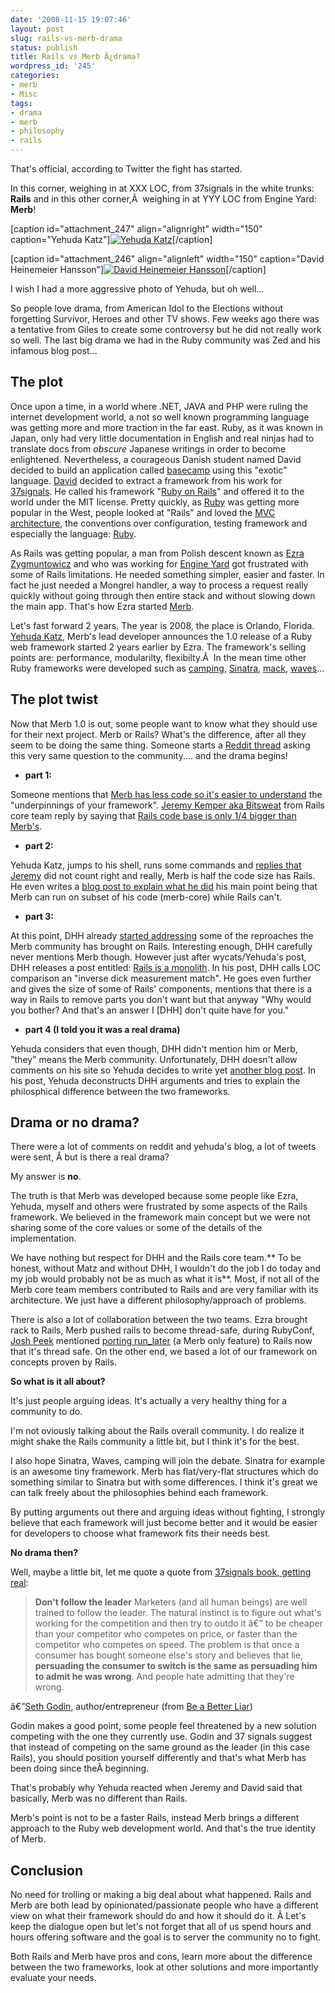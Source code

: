 ```yaml
---
date: '2008-11-15 19:07:46'
layout: post
slug: rails-vs-merb-drama
status: publish
title: Rails vs Merb Â¿drama?
wordpress_id: '245'
categories:
- merb
- Misc
tags:
- drama
- merb
- philosophy
- rails
---
```


That's official, according to Twitter the fight has started.

In this corner, weighing in at XXX LOC, from 37signals in the white trunks: **Rails** and in this other corner,Â  weighing in at YYY LOC from Engine Yard: **Merb**!

[caption id="attachment_247" align="alignright" width="150" caption="Yehuda Katz"][![Yehuda Katz](http://merbist.com/wp-content/uploads/2008/11/yehuda-katz-150x150.jpg)](http://merbist.com/wp-content/uploads/2008/11/yehuda-katz.jpg)[/caption]

[caption id="attachment_246" align="alignleft" width="150" caption="David Heinemeier Hansson"][![David Heinemeier Hansson](http://merbist.com/wp-content/uploads/2008/11/dhh-150x150.jpg)](http://merbist.com/wp-content/uploads/2008/11/dhh.jpg)[/caption]


I wish I had a more aggressive photo of Yehuda, but oh well...

So people love drama, from American Idol to the Elections without forgetting Survivor, Heroes and other TV shows. Few weeks ago there was a tentative from Giles to create some controversy but he did not really work so well. The last big drama we had in the Ruby community was Zed and his infamous blog post...


## The plot


Once upon a time, in a world where .NET, JAVA and PHP were ruling the internet development world, a not so well known programming language was getting more and more traction in the far east. Ruby, as it was known in Japan, only had very little documentation in English and real ninjas had to translate docs from _obscure_ Japanese writings in order to become enlightened. Nevertheless, a courageous Danish student named David decided to build an application called [basecamp](http://www.basecamphq.com/) using this "exotic" language. [David](http://en.wikipedia.org/wiki/David_Heinemeier_Hansson) decided to extract a framework from his work for [37signals](http://en.wikipedia.org/wiki/37_signals). He called his framework "[Ruby on Rails](http://rubyonrails.org/)" and offered it to the world under the MIT license. Pretty quickly, as [Ruby](http://www.ruby-lang.org/en/) was getting more popular in the West, people looked at "Rails" and loved the [MVC architecture](http://en.wikipedia.org/wiki/Model-view-controller), the conventions over configuration, testing framework and especially the language: [Ruby](http://www.ruby-lang.org/en/).

As Rails was getting popular, a man from Polish descent known as [Ezra Zygmuntowicz](http://brainspl.at/) and who was working for [Engine Yard](http://www.engineyard.com/) got frustrated with some of Rails limitations. He needed something simpler, easier and faster. In fact he just needed a Mongrel handler, a way to process a request really quickly without going through then entire stack and without slowing down the main app. That's how Ezra started [Merb](http://merbivore.com).

Let's fast forward 2 years. The year is 2008, the place is Orlando, Florida. [Yehuda Katz](http://yehudakatz.com), Merb's lead developer announces the 1.0 release of a Ruby web framework started 2 years earlier by Ezra. The framework's selling points are: performance, modularilty, flexibilty.Â  In the mean time other Ruby frameworks were developed such as [camping](https://code.whytheluckystiff.net/camping/), [Sinatra](http://sinatra.rubyforge.org/), [mack](http://www.mackframework.com/), [waves](http://rubywaves.com/)...




## The plot twist


Now that Merb 1.0 is out, some people want to know what they should use for their next project. Merb or Rails? What's the difference, after all they seem to be doing the same thing. Someone starts a [Reddit thread](http://www.reddit.com/r/ruby/comments/7d5u6/so_why_should_i_choose_merb_over_ruby_on_rails/) asking this very same question to the community.... and the drama begins!



	
  * **part 1:**


Someone mentions that [Merb has less code so it's easier to understand](http://www.reddit.com/r/ruby/comments/7d5u6/so_why_should_i_choose_merb_over_ruby_on_rails/c06ckgv) the "underpinnings of your framework". [Jeremy Kemper aka Bitsweat](http://bitsweat.net/) from Rails core team reply by saying that [Rails code base is only 1/4 bigger than Merb's](http://www.reddit.com/user/bitsweat/).



	
  * **part 2:**


Yehuda Katz, jumps to his shell, runs some commands and [replies that Jeremy](http://www.reddit.com/r/ruby/comments/7d5u6/so_why_should_i_choose_merb_over_ruby_on_rails/c06d0f3) did not count right and really, Merb is half the code size has Rails. He even writes a [blog post to explain what he did](http://yehudakatz.com/2008/11/14/mythbusting-merb-style/) his main point being that Merb can run on subset of his code (merb-core) while Rails can't.



	
  * **part 3:**


At this point, DHH already [started addressing](http://www.loudthinking.com/posts/29-the-rails-myths) some of the reproaches the Merb community has brought on Rails. Interesting enough, DHH carefully never mentions Merb though. However just after wycats/Yehuda's post, DHH releases a post entitled: [Rails is a monolith](http://www.loudthinking.com/posts/33-myth-4-rails-is-a-monolith). In his post, DHH calls LOC comparison an "inverse dick measurement match". He goes even further and gives the size of some of Rails' components, mentions that there is a way in Rails to remove parts you don't want but that anyway "Why would you bother? And that's an answer I [DHH] don't quite have for you."



	
  * **part 4 (I told you it was a real drama)**


Yehuda considers that even though, DHH didn't mention him or Merb, "they" means the Merb community. Unfortunately, DHH doesn't allow comments on his site so Yehuda decides to write yet [another blog post](http://yehudakatz.com/2008/11/15/mythbusting-rails-is-not-a-monolith/). In his post, Yehuda deconstructs DHH arguments and tries to explain the philosphical difference between the two frameworks.


## Drama or no drama?


There were a lot of comments on reddit and yehuda's blog, a lot of tweets were sent, Â but is there a real drama?

My answer is **no**.

The truth is that Merb was developed because some people like Ezra, Yehuda, myself and others were frustrated by some aspects of the Rails framework. We believed in the framework main concept but we were not sharing some of the core values or some of the details of the implementation.

We have nothing but respect for DHH and the Rails core team.** To be honest, without Matz and without DHH, I wouldn't do the job I do today and my job would probably not be as much as what it is**. Most, if not all of the Merb core team members contributed to Rails and are very familiar with its architecture. We just have a different philosophy/approach of problems.

There is also a lot of collaboration between the two teams. Ezra brought rack to Rails, Merb pushed rails to become thread-safe, during RubyConf, [Josh Peek](http://joshpeek.com/) mentioned [porting run_later](http://podcast.rubyonrails.org/programs/1/episodes/rubyconf-2008) (a Merb only feature) to Rails now that it's thread safe. On the other end, we based a lot of our framework on concepts proven by Rails.

**So what is it all about?**

It's just people arguing ideas. It's actually a very healthy thing for a community to do.

I'm not oviously talking about the Rails overall community. I do realize it might shake the Rails community a little bit, but I think it's for the best.

I also hope Sinatra, Waves, camping will join the debate. Sinatra for example is an awesome tiny framework. Merb has flat/very-flat structures which do something similar to Sinatra but with some differences. I think it's great we can talk freely about the philosophies behind each framework.

By putting arguments out there and arguing ideas without fighting, I strongly believe that each framework will just become better and it would be easier for developers to choose what framework fits their needs best.

**No drama then?**

Well, maybe a little bit, let me quote a quote from [37signals book, getting real](http://gettingreal.37signals.com/ch02_Have_an_Enemy.php):


> **Don't follow the leader**
Marketers (and all human beings) are well trained to follow the leader. The natural instinct is to figure out what's working for the competition and then try to outdo it â€” to be cheaper than your competitor who competes on price, or faster than the competitor who competes on speed. The problem is that once a consumer has bought someone else's story and believes that lie, **persuading the consumer to switch is the same as persuading him to admit he was wrong**. And people hate admitting that they're wrong.


â€”[Seth Godin](http://sethgodin.typepad.com/), author/entrepreneur (from [Be a Better Liar](http://www.moveahead1.com/articles/article_details.asp?id=33))

Godin makes a good point, some people feel threatened by a new solution competing with the one they currently use. Godin and 37 signals suggest that instead of competing on the same ground as the leader (in this case Rails), you should position yourself differently and that's what Merb has been doing since theÂ beginning.

That's probably why Yehuda reacted when Jeremy and David said that basically, Merb was no different than Rails.

Merb's point is not to be a faster Rails, instead Merb brings a different approach to the Ruby web development world. And that's the true identity of Merb.


## Conclusion


No need for trolling or making a big deal about what happened. Rails and Merb are both lead by opinionated/passionate people who have a different view on what their framework should do and how it should do it. Â Let's keep the dialogue open but let's not forget that all of us spend hours and hours offering software and the goal is to server the community no to fight.

Both Rails and Merb have pros and cons, learn more about the difference between the two frameworks, look at other solutions and more importantly evaluate your needs.
